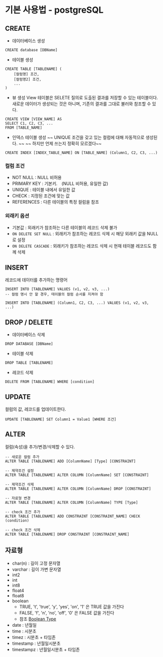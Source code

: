 # 기본 사용법 - postgreSQL

## CREATE

* 데이터베이스 생성
```
CREATE database [DBName]
```

* 테이블 생성
```
CREATE TABLE [TABLENAME] (
    [컬럼명] 조건,
    [컬럼명2] 조건,
    ...
)
```

* 뷰 생성
View 테이블은 SELETE 질의로 도출된 결과를 저장할 수 있는 테이블이다.    
새로운 데이터가 생성되는 것은 아니며, 기존의 결과를 그대로 불러와 참조할 수 있다.   

```
CREATE VIEW [VIEW_NAME] AS
SELECT C1, C2, C3, ...
FROM [TABLE_NAME]
```

* 인덱스 테이블 생성
~~ UNIQUE 조건을 갖고 있는 컬럼에 대해 자동적으로 생성된다. ~~
~~ 하지만 언제 쓰는지 정확히 모르겠다~~

```
CREATE INDEX [INDEX_TABLE_NAME] ON [TABLE_NAME] (Column1, C2, C3, ...)
```

### 컬럼 조건
* NOT NULL : NULL 비허용
* PRIMARY KEY : 기본키.　(NULL 비허용, 유일한 값)
* UNIQUE : 테이블 내에서 유일한 값
* CHECK : 지정된 조건에 맞는 값
* REFERENCES : 다른 테이블의 특정 컬럼을 참조

### 외래키 옵션
* 기본값 : 외래키가 참조하는 다른 테이블의 레코드 삭제 불가
* `ON DELETE SET NULL` : 외래키가 참조하는 레코드 삭제 시 해당 외래키 값을 NULL로 설정
* `ON DELETE CASCADE` : 외래키가 참조하는 레코드 삭제 시 현재 테이블 레코드도 함께 삭제

## INSERT 
레코드에 데이터를 추가하는 명령어
```
INSERT INTO [TABLENAME] VALUES (v1, v2, v3, ...) 
-- 컬럼 명시 안 할 경우, 테이블의 컬럼 순서를 지켜야 함

INSERT INTO [TABLENAME] (Column1, C2, C3, ...) VALUES (v1, v2, v3, ...)
```

## DROP / DELETE
* 데이터베이스 삭제
```
DROP DATABASE [DBName]
```
* 테이블 삭제
```
DROP TABLE [TABLENAME]
```
* 레코드 삭제
```
DELETE FROM [TABLENAME] WHERE [condition]
```

## UPDATE 
컬럼의 값, 레코드를 업데이트한다.
```
UPDATE [TABLENAME] SET Column1 = Value1 [WHERE 조건]
```

## ALTER
컬럼(속성)을 추가/변경/삭제할 수 있다.

```
-- 새로운 컬럼 추가
ALTER TABLE [TABLENAME] ADD [ColumnName] [Type] [CONSTRAINT]

-- 제약조건 설정
ALTER TABLE [TABLENAME] ALTER COLUMN [ColumnName] SET [CONSTRAINT]

-- 제약조건 삭제
ALTER TABLE [TABLENAME] ALTER COLUMN [ColumnName] DROP [CONSTRAINT]

-- 자료형 변경
ALTER TABLE [TABLENAME] ALTER COLUMN [ColumnName] TYPE [Type] 

-- check 조건 추가
ALTER TABLE [TABLENAME] ADD CONSTRAINT [CONSTRAINT_NAME] CHECK (condition)

-- check 조건 삭제
ALTER TABLE [TABLENAME] DROP CONSTRAINT [CONSTRAINT_NAME]
```

## 자료형
* char(n) : 길이 고정 문자열
* varchar : 길이 가변 문자열
* int2
* int
* int8
* float4
* float8
* boolean 
  * TRUE, 't', 'true', 'y', 'yes', 'on', '1' 은 TRUE 값을 가진다
  * FALSE, 'f', 'n', 'no', 'off', '0' 은  FALSE 값을 가진다
  * 참조 [Boolean Type](https://www.postgresql.org/docs/9.1/datatype-boolean.html)
* date : 년월일
* time : 시분초
* timez : 시분초 + 타임존
* timestamp : 년월일시분초
* timestampz : 년월일시분초 + 타임존